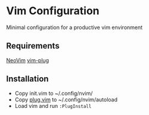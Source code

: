 # Vim Configuration
Minimal configuration for a productive vim environment

## Requirements
[NeoVim](https://github.com/neovim/neovim)
[vim-plug](https://github.com/junegunn/vim-plug)

## Installation
- Copy init.vim to ~/.config/nvim/
- Copy [plug.vim](https://github.com/junegunn/vim-plug/blob/master/plug.vim) to ~/.config/nvim/autoload
- Load vim and run `:PlugInstall`

